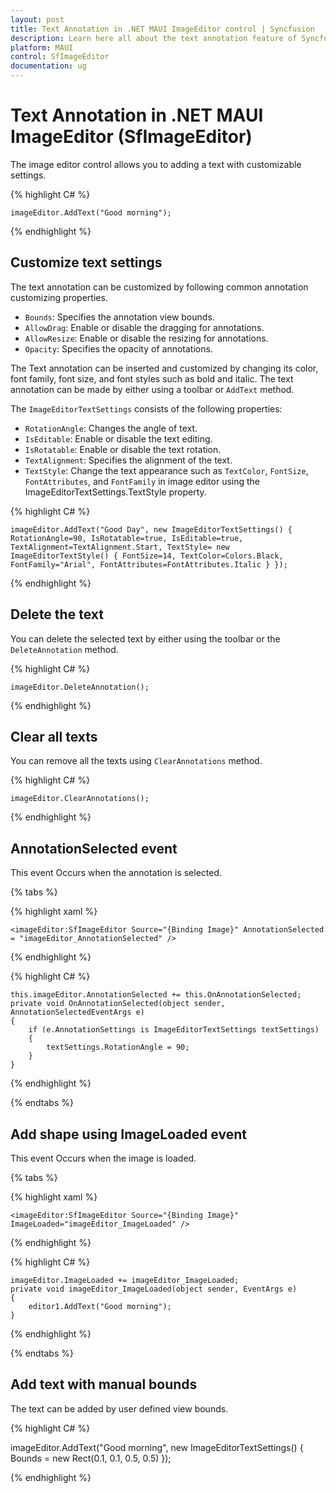 ```yaml
---
layout: post
title: Text Annotation in .NET MAUI ImageEditor control | Syncfusion
description: Learn here all about the text annotation feature of Syncfusion .NET MAUI ImageEditor (SfImageEditor) control and more.
platform: MAUI
control: SfImageEditor
documentation: ug
---
```


# Text Annotation in .NET MAUI ImageEditor (SfImageEditor)

The image editor control allows you to adding a text with customizable settings.

{% highlight C# %}

    imageEditor.AddText("Good morning");

{% endhighlight %}


## Customize text settings

The text annotation can be customized by following common annotation customizing properties.

* `Bounds`: Specifies the annotation view bounds.
* `AllowDrag`: Enable or disable the dragging for annotations.
* `AllowResize`: Enable or disable the resizing for annotations.
* `Opacity`: Specifies the opacity of annotations.

The Text annotation can be inserted and customized by changing its color, font family, font size, and font styles such as bold and italic. The text annotation can be made by either using a toolbar or `AddText` method.

The `ImageEditorTextSettings` consists of the following properties:

* `RotationAngle`: Changes the angle of text.
* `IsEditable`: Enable or disable the text editing.
* `IsRotatable`: Enable or disable the text rotation.
* `TextAlignment`: Specifies the alignment of the text.
* `TextStyle`: Change the text appearance such as `TextColor`, `FontSize`, `FontAttributes`, and `FontFamily` in image editor using the ImageEditorTextSettings.TextStyle property.

{% highlight C# %}

    imageEditor.AddText("Good Day", new ImageEditorTextSettings() { RotationAngle=90, IsRotatable=true, IsEditable=true, TextAlignment=TextAlignment.Start, TextStyle= new ImageEditorTextStyle() { FontSize=14, TextColor=Colors.Black, FontFamily="Arial", FontAttributes=FontAttributes.Italic } }); 

{% endhighlight %}

## Delete the text

You can delete the selected text by either using the toolbar or the `DeleteAnnotation` method.

{% highlight C# %}

    imageEditor.DeleteAnnotation();

{% endhighlight %}

## Clear all texts

You can remove all the texts using `ClearAnnotations` method.

{% highlight C# %}

    imageEditor.ClearAnnotations();

{% endhighlight %}

## AnnotationSelected event

This event Occurs when the annotation is selected.

{% tabs %}

{% highlight xaml %}

    <imageEditor:SfImageEditor Source="{Binding Image}" AnnotationSelected = "imageEditor_AnnotationSelected" />

{% endhighlight %}

{% highlight C# %}

    this.imageEditor.AnnotationSelected += this.OnAnnotationSelected;
    private void OnAnnotationSelected(object sender, AnnotationSelectedEventArgs e)
    {
        if (e.AnnotationSettings is ImageEditorTextSettings textSettings)
        {
            textSettings.RotationAngle = 90;
        }
    }

{% endhighlight %}

{% endtabs %}

## Add shape using ImageLoaded event

This event Occurs when the image is loaded.

{% tabs %}

{% highlight xaml %}

    <imageEditor:SfImageEditor Source="{Binding Image}" ImageLoaded="imageEditor_ImageLoaded" />

{% endhighlight %}

{% highlight C# %}

    imageEditor.ImageLoaded += imageEditor_ImageLoaded;
    private void imageEditor_ImageLoaded(object sender, EventArgs e)
    {
        editor1.AddText("Good morning");
    }

{% endhighlight %}

{% endtabs %}

## Add text with manual bounds

The text can be added by user defined view bounds.

{% highlight C# %}

   imageEditor.AddText("Good morning", new ImageEditorTextSettings() { Bounds = new Rect(0.1, 0.1, 0.5, 0.5) });

{% endhighlight %}


